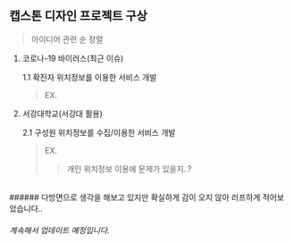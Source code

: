 캡스톤 디자인 프로젝트 구상
-------------
> 아이디어 관련 순 정렬

1. 코로나-19 바이러스(최근 이슈)

    1.1 확진자 위치정보를 이용한 서비스 개발
    > EX. 
  
2. 서강대학교(서강대 활용)

    2.1 구성원 위치정보를 수집/이용한 서비스 개발
    > EX.  
    >> 개인 위치정보 이용에 문제가 있을지..?

</br>
###### 다방면으로 생각을 해보고 있지만 확실하게 감이 오지 않아 러프하게 적어보았습니다..

###### 계속해서 업데이트 예정입니다.
